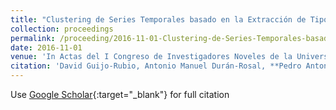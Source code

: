 ```yaml
---
title: "Clustering de Series Temporales basado en la Extracción de Tipologías de Segmentos"
collection: proceedings
permalink: /proceeding/2016-11-01-Clustering-de-Series-Temporales-basado-en-la-Extraccion-de-Tipologias-de-Segmentos
date: 2016-11-01
venue: 'In Actas del I Congreso de Investigadores Noveles de la Universidad de Córdoba'
citation: 'David Guijo-Rubio, Antonio Manuel Durán-Rosal, **Pedro Antonio Gutiérrez, **César Hervás-Martínez, &quot;Clustering de Series Temporales basado en la Extracción de Tipologías de Segmentos.&quot; In Actas del I Congreso de Investigadores Noveles de la Universidad de Córdoba, Investigando por un futuro mejor, 2016, Córdoba, Spain, pp.201-204.'
---
```

Use [Google Scholar](https://scholar.google.com/scholar?q=Clustering+de+Series+Temporales+basado+en+la+Extraccion+de+Tipologias+de+Segmentos){:target="_blank"} for full citation